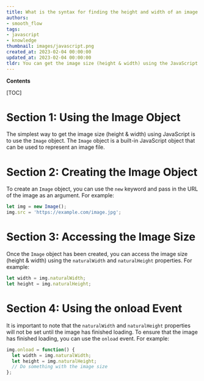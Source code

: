 ```yaml
---
title: What is the syntax for finding the height and width of an image using javascript?
authors:
- smooth_flow
tags:
- javascript
- knowledge
thumbnail: images/javascript.png
created_at: 2023-02-04 00:00:00
updated_at: 2023-02-04 00:00:00
tldr: You can get the image size (height & width) using the JavaScript method `.naturalWidth` and `.naturalHeight` on an image object.
---
```


**Contents**

[TOC]

# Section 1: Using the Image Object

The simplest way to get the image size (height & width) using JavaScript is to use the `Image` object. The `Image` object is a built-in JavaScript object that can be used to represent an image file. 

# Section 2: Creating the Image Object

To create an `Image` object, you can use the `new` keyword and pass in the URL of the image as an argument. For example: 

```javascript
let img = new Image();
img.src = 'https://example.com/image.jpg';
```

# Section 3: Accessing the Image Size

Once the `Image` object has been created, you can access the image size (height & width) using the `naturalWidth` and `naturalHeight` properties. For example: 

```javascript
let width = img.naturalWidth;
let height = img.naturalHeight;
```

# Section 4: Using the onload Event

It is important to note that the `naturalWidth` and `naturalHeight` properties will not be set until the image has finished loading. To ensure that the image has finished loading, you can use the `onload` event. For example: 

```javascript
img.onload = function() {
  let width = img.naturalWidth;
  let height = img.naturalHeight;
  // Do something with the image size
};
```
